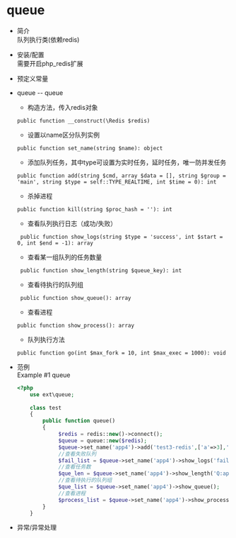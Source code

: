 # queue
* 简介  
队列执行类(依赖redis)
* 安装/配置  
需要开启php_redis扩展 
* 预定义常量  

* queue -- queue  
    * 构造方法，传入redis对象
    ```text
    public function __construct(\Redis $redis)
    ```   
    * 设置以name区分队列实例
    ```text
    public function set_name(string $name): object
    ```   
    * 添加队列任务，其中type可设置为实时任务，延时任务，唯一防并发任务
    ```text
    public function add(string $cmd, array $data = [], string $group = 'main', string $type = self::TYPE_REALTIME, int $time = 0): int
    ```   
    * 杀掉进程
    ```text
   public function kill(string $proc_hash = ''): int
    ```   
    * 查看队列执行日志（成功/失败）
    ```text
     public function show_logs(string $type = 'success', int $start = 0, int $end = -1): array
    ```   
    * 查看某一组队列的任务数量
    ```text
     public function show_length(string $queue_key): int
    ```   
    * 查看待执行的队列组
    ```text
     public function show_queue(): array
    ```   
    * 查看进程
    ```text
    public function show_process(): array
    ```  
    * 队列执行方法
    ```text
    public function go(int $max_fork = 10, int $max_exec = 1000): void
    ```   
* 范例  
    Example #1 queue
    ```php
    <?php
        use ext\queue;
        
        class test
        {  
            public function queue()
            {
                 $redis = redis::new()->connect();
                 $queue = queue::new($redis);
                 $queue->set_name('app4')->add('test3-redis',['a'=>3],'test6');
                 //查看失败队列
                 $fail_list = $queue->set_name('app4')->show_logs('failed', 0, 20);
                 //查看任务数
                 $que_len = $queue->set_name('app4')->show_length('Q:app4:jobs:test6');
                 //查看待执行的队列组
                 $que_list = $queue->set_name('app4')->show_queue();
                 //查看进程
                 $process_list = $queue->set_name('app4')->show_process();
            }
        }
    ```
* 异常/异常处理  
 